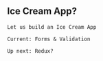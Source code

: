 ## Ice Cream App?

```
Let us build an Ice Cream App
```

```
Current: Forms & Validation
```

```
Up next: Redux?
```